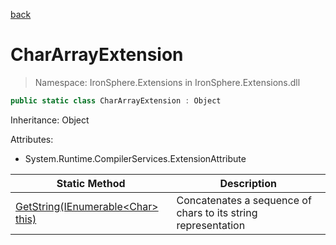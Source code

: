 ﻿[back](/IronSphere.Extensions/types)

# CharArrayExtension

> Namespace: IronSphere.Extensions in  IronSphere.Extensions.dll



```csharp
public static class CharArrayExtension : Object
```
Inheritance: Object



Attributes:
        
* System.Runtime.CompilerServices.ExtensionAttribute




| Static Method | Description |
| --- | --- |
| [GetString(IEnumerable&lt;Char&gt; this)](CharArrayExtension_GetString(IEnumerable-Char-)) | Concatenates a sequence of chars to its string representation |
